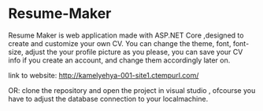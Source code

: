 # Resume-Maker

Resume Maker is web application made with ASP.NET Core ,designed to create and customize your own CV.
You can change the theme, font, font-size, adjust the your profile picture as you please, 
you can save your CV info if you create an account, and change them accordingly later on.

link to website:
http://kamelyehya-001-site1.ctempurl.com/

OR:
clone the repository and open the project in visual studio , ofcourse you have to adjust the database connection to your localmachine.

